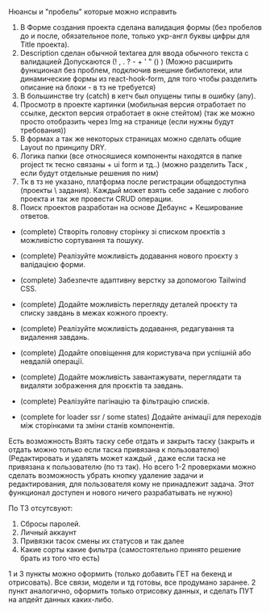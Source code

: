 Нюансы и "пробелы" которые можно исправить

1. В Форме создания проекта сделана валидация формы (без пробелов до и после, обязательное поле, только укр-англ буквы цифры для Title проекта).
2. Description сделан обычной textarea для ввода обычного текста с валидацией
   Допускаются (! , . ? - + ' " () ) (Можно расширить функционал без проблем, подключив внешние бибилотеки, или динамические формы из react-hook-form, для того чтобы разделить описание на блоки - в тз не требуется)
3. В большинстве try (catch) в кетч был опущены типы в ошибку (any).
4. Просмотр в проекте картинки (мобильная версия отработает по ссылке, десктоп версия отработает в окне стейтом) (так же можно просто отобразить через Img на странице (если нужны будут требования))
5. В формах а так же некоторых страницах можно сделать общие Layout по принципу DRY.
6. Логика папки (все относяшиеся компоненты находятся в папке project тк тесно связаны + ui form и тд..) (можно разделить Таск , если будут отдельные решения по ним)
7. Тк в тз не указано, платформа после регистрации общедоступна (проекты \ задания). Каждый может взять себе задание с любого проекта и так же провести CRUD операции.
8. Поиск проектов разработан на основе Дебаунс + Кеширование ответов.

- (complete) Створіть головну сторінку зі списком проєктів з можливістю сортування та пошуку.
- (complete) Реалізуйте можливість додавання нового проєкту з валідацією форми.
- (complete) Забезпечте адаптивну верстку за допомогою Tailwind CSS.
- (complete) Додайте можливість перегляду деталей проєкту та списку завдань в межах кожного проекту.
- (complete) Реалізуйте можливість додавання, редагування та видалення завдань.
- (complete) Додайте оповіщення для користувача при успішній або невдалій операції.

- (complete) Додайте можливість завантажувати, переглядати та видаляти зображення для проєктів та завдань.
- (complete) Реалізуйте пагінацію та фільтрацію списків.
- (complete for loader ssr / some states) Додайте анімації для переходів між сторінками та зміни станів компонентів.

Есть возможность Взять таску себе отдать и закрыть таску (закрыть и отдать можно только если таска привязана к пользователю)
(Редактировать и удалять может каждый , даже если таска не привязана к пользователю (по тз так). Но всего 1-2 проверками можно сделать возможность убрать кнопку удаление задачи и редактирования, для пользователя кому не принадлежит задача. Этот функционал доступен и нового ничего разрабатывать не нужно)

По ТЗ отсутсвуют:

1. Сбросы паролей.
2. Личный аккаунт
3. Привязки тасок смены их статусов и так далее
4. Какие сорты какие фильтра (самостоятельно принято решение брать из того что есть)

1 и 3 пункты можно оформить (только добавить ГЕТ на бекенд и отрисовать). Все связи, модели и тд готовы, все продумано заранее.
2 пункт аналогично, оформить только отрисовку данных, и сделать ПУТ на апдейт данных каких-либо.

